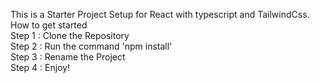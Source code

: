 This is a Starter Project Setup for React with typescript and TailwindCss. <br />
How to get started <br />
Step 1 : Clone the Repository <br />
Step 2 : Run the command 'npm install' <br />
Step 3 : Rename the Project <br />
Step 4 : Enjoy! <br />
